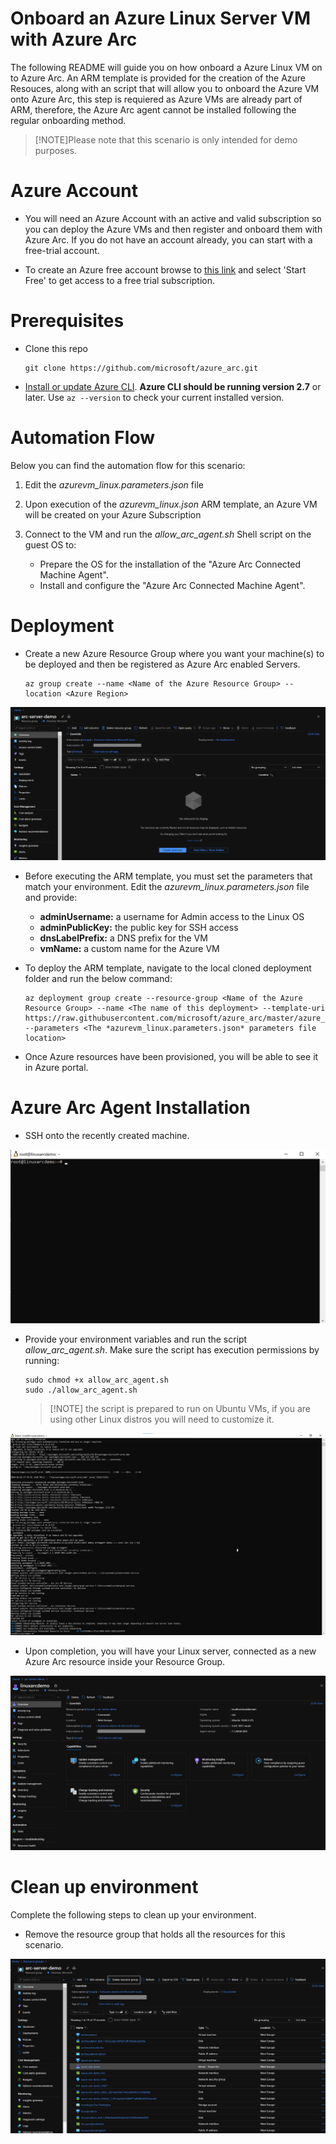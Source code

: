 #  Onboard an Azure Linux Server VM with Azure Arc

The following README will guide you on how onboard a Azure Linux VM on to Azure Arc. An ARM template is provided for the creation of the Azure Resouces, along with an script that will allow you to onboard the Azure VM onto Azure Arc, this step is requiered as Azure VMs are already part of ARM, therefore, the Azure Arc agent cannot be installed following the regular onboarding method. 

   > [!NOTE]Please note that this scenario is only intended for demo purposes. 

# Azure Account  

* You will need an Azure Account with an active and valid subscription so you can deploy the Azure VMs and then register and onboard them with Azure Arc. If you do not have an account already, you can start with a free-trial account. 

* To create an Azure free account browse to [this link](https://azure.microsoft.com/en-us/free/) and select 'Start Free' to get access to a free trial subscription. 

# Prerequisites

* Clone this repo

    ```terminal
    git clone https://github.com/microsoft/azure_arc.git
    ```
    
* [Install or update Azure CLI](https://docs.microsoft.com/en-us/cli/azure/install-azure-cli?view=azure-cli-latest). **Azure CLI should be running version 2.7** or later. Use ```az --version``` to check your current installed version.

# Automation Flow

Below you can find the automation flow for this scenario:

1. Edit the *azurevm_linux.parameters.json* file 

2. Upon execution of the *azurevm_linux.json* ARM template, an Azure VM will be created on your Azure Subscription

3. Connect to the VM and run the *allow_arc_agent.sh* Shell script on the guest OS to: 
    * Prepare the OS for the installation of the "Azure Arc Connected Machine Agent".
    * Install and configure the "Azure Arc Connected Machine Agent". 

# Deployment

* Create a new Azure Resource Group where you want your machine(s) to be deployed and then be registered as Azure Arc enabled Servers. 

    ```terminal
    az group create --name <Name of the Azure Resource Group> --location <Azure Region>
    ```

![](../img/azure_linux/01.png)

* Before executing the ARM template, you must set the parameters that match your environment. Edit the *azurevm_linux.parameters.json* file and provide: 
    - **adminUsername:** a username for Admin access to the Linux OS
    - **adminPublicKey:** the public key for SSH access
    - **dnsLabelPrefix:** a DNS prefix for the VM 
    - **vmName:** a custom name for the Azure VM

* To deploy the ARM template, navigate to the local cloned deployment folder and run the below command:

    ```console
    az deployment group create --resource-group <Name of the Azure Resource Group> --name <The name of this deployment> --template-uri https://raw.githubusercontent.com/microsoft/azure_arc/master/azure_arc_servers_jumpstart/azure/arm_template/azurevm_linux.json --parameters <The *azurevm_linux.parameters.json* parameters file location>
    ```

* Once Azure resources have been provisioned, you will be able to see it in Azure portal. 

# Azure Arc Agent Installation 

* SSH onto the recently created machine. 

![](../img/azure_linux/02.png)

* Provide your environment variables and run the script *allow_arc_agent.sh*. Make sure the script has execution permissions by running: 

    ```console
    sudo chmod +x allow_arc_agent.sh
    sudo ./allow_arc_agent.sh
    ```
   > [!NOTE] the script is prepared to run on Ubuntu VMs, if you are using other Linux distros you will need to customize it. 

![](../img/azure_linux/03.png)

* Upon completion, you will have your Linux server, connected as a new Azure Arc resource inside your Resource Group.

![](../img/azure_linux/04.png)


# Clean up environment

Complete the following steps to clean up your environment.

* Remove the resource group that holds all the resources for this scenario. 

![](../img/azure_linux/05.png)